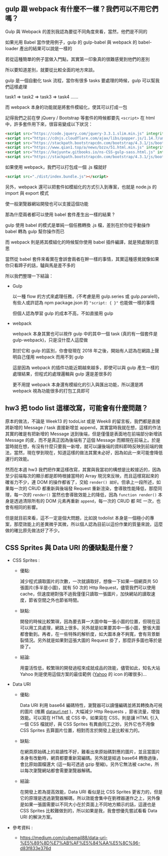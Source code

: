 ## gulp 跟 webpack 有什麼不一樣？我們可以不用它們嗎？

Gulp 與 Webpack 的差別我認為要從不同角度來看，當然，他們是不同的

如果光用 Babel 當作使用例子，gulp 的 gulp-babel 與 webpack 的 babel-loader 產出的結果可以說是一樣的

若從這種簡單的例子當做入門點，其實第一印象真的很難感覺到他們的差別

所以要知道差別，就要從比較全面的地方來談。

gulp 是一個自動化 task 流程，當你有很多 tasks 要處理的時候，gulp 可以幫我們這樣處理

task1 => task2 => task3 => task4 ......

而 webpack 本身的功能就是將套件模組化，使其可以打成一包

記得我們之前在學 jQuery / Bootstrap 等套件的時候都要先 `<script>` 在 html 中，許多套件用下來，很容易變成以下狀況：

```html
<script src="https://code.jquery.com/jquery-3.3.1.slim.min.js" integrity="sha384-q8i/X+965DzO0rT7abK41JStQIAqVgRVzpbzo5smXKp4YfRvH+8abtTE1Pi6jizo" crossorigin="anonymous"></script>
<script src="https://cdnjs.cloudflare.com/ajax/libs/popper.js/1.14.7/umd/popper.min.js" integrity="sha384-UO2eT0CpHqdSJQ6hJty5KVphtPhzWj9WO1clHTMGa3JDZwrnQq4sF86dIHNDz0W1" crossorigin="anonymous"></script>
<script src="https://stackpath.bootstrapcdn.com/bootstrap/4.3.1/js/bootstrap.min.js" integrity="sha384-JjSmVgyd0p3pXB1rRibZUAYoIIy6OrQ6VrjIEaFf/nJGzIxFDsf4x0xIM+B07jRM" crossorigin="anonymous"></script>
<script src="https://www.qian1.top/a/news/bzzx/51.html.min.js" integrity="sha384-JjSmVgyd0p3pXB1rRibZUAYoIIy6OrQ6VrjIEaFf/nJGzIxFDsf4x0xIM+B07jRM" crossorigin="anonymous"></script>
<script src="https://kejyuntw.gitbooks.io/ns-CSS-gulp-sass.html.js" integrity="sha384-JjSmVgyd0p3pXB1rRibZUAYoIIy6OrQ6VrjIEaFf/nJGzIxFDsf4x0xIM+B07jRM" crossorigin="anonymous"></script>
<script src="https://stackpath.bootstrapcdn.com/bootstrap/4.3.1/js/bootstrap.min.js" integrity="sha384-JjSmVgyd0p3pXB1rRibZUAYoIIy6OrQ6VrjIEaFf/nJGzIxFDsf4x0xIM+B07jRM" crossorigin="anonymous"></script>
```

如果使用 webpack，我們可以打包成一個 .js 檔就好

```html
<script src="./dist/index.bundle.js"></script>
```

另外，webpack 還可以把套件如模組化的方式引入到專案，也就是 node.js 的 import 與 export 模式

使一般瀏覽器網站開發也可以支援這個功能

那為什麼兩者都可以使用 babel 套件產生出一樣的結果 ?

gulp 使用 babel 的模式是單純一個任務轉換 .js 檔，差別在於你從手動操作 babel 轉為 gulp 幫你操作而已

而 webpack 則是將其模組化的時候幫你使用 babel 插件編譯，就是預處理的意思

當然從 babel 套件來看實在會誤會兩者在幹一樣的事情，其實這種感覺就像如果你只看蹄子的話，驢與馬是差不多的

所以我們整理一下結論：

- Gulp

    以一種 flow 的方式來處理任務，(不考慮是用 gulp.series 或 gulp.paralell)，有些人或許認為 npm package.json 的 `"script: { }"` 也能做一樣的事情

    但個人認為學習 gulp 的成本不高，不如直接用 gulp

- webpack

    webpack 本身其實也可以視作 gulp 中的其中一個 task (真的有一個套件是 gulp-webpack)，只是沒什麼人這麼做
    
    對於它和 gulp 的區別，你會發現在 2018 年之後，開始有人認為在網路上聲明自己僅用 webpack 而用不到 gulp

    這是因為 webpack 的插件功能近期越來越多，即使可以與 gulp 產生一樣的處理結果，但程式的處理邏輯與 gulp 還是差很多的

    更不用提 webpack 本身還有模組化的引入與匯出功能，所以還是將 webpack 視為功能很多的打包工具即可




## hw3 把 todo list 這樣改寫，可能會有什麼問題？

原本的做法，不論是 Week13 的 todoList 或是 Week8 的留言板，我們都是直接將新增的 Message / task 直接新增並 append，其實當時我就在想，這樣的作法其實的確是有把新增的 Message 送到後端，但是僅僅是表面地在前端部分新增該 Message 的皮，而不是真正因為後端有了這個 Message 而顯現在前端上。於是當時就在想，有沒有什麼只要我一新增，就可以讓後端的資料即時反映到前端的做法，當然，現在學到現在，知道這樣的做法其實未必好，因為如此一來可能會降低運行的效能。

然而在本週 hw3 我們把作業這樣改寫，其實與我當初的構想是比較接近的，因為至少前端每次的顯示都是即時根據當時的 Array 現況來反映，而且這樣寫起來的確省力不少，連 DOM 的操作都省了，交給 `render() 就好`。但承上一段所述，如果每一次的 CRUD 都重新與後端發 Request 重新渲染，會導致性能降低，那麼同理，每一次的 `render()` 當然也會導致效能上的降低，因為 `function render()` 本身是透過清除所有的 DOM 元素再重新 `append`，每一次的 CRUD 都 RE 一次，也會有相同的影響。

但是就目前來看，這不一定是個大問題，比如說 todolist 本身是一個極小的專案，那麼效能上的差異微乎其微，所以個人認為目前以這份作業的質量來說，這麼做的確比原先做法好了不少。

## CSS Sprites 與 Data URI 的優缺點是什麼？

- CSS Sprites :

    - 優點: 
    
        減少程式讀取圖片的次數，一次就讀取好，想像一下如果一個網頁共 50 張圖片(多半是小圖)，就有 50 次的 Http Request，儘管我們可以使用 cache，但速度絕對強不過我僅僅只讀取一張圖片，加快網站的讀取速度，節省空間之外也節省時間。

    - 缺點: 
    
        開發的時候比較繁瑣，因為要去算一大圖中每一張小圖的位置，但現在這可以用工具處理，網路上很多。另外就是如果要其中一張小圖，整張大圖都會動到。再者，在一些特殊的解析度，如大圖本身不夠寬，會有背景斷裂情況。另外就是如果對這張大圖的 Request 掛了，那麼許多圖也等於是掛了。

    - 結論: 
    
        用靈活性低，較繁瑣的開發過程來成就成品的效能，儘管如此，知名大站 Yahoo 則是使用這個方案的最佳範例 ([Yahoo](https://tw.yahoo.com/) 的 icon 的確很多)...

- Data URI 

    - 優點: 
    
        Data URI 利用 base64 編碼特性，瀏覽器可以讀懂編碼並將其轉換為可視的圖片 (推薦 [dataurl.net](https://reurl.cc/6AWv5) )，大幅減少 Http Requests ，節省流量，增強效能。可以寫在 HTML 或 CSS 中，如果寫在 CSS，則是讓 HTML 引入一個 CSS 檔就好，與 CSS Sprites 有異曲同工之妙。另外它也不用像 CSS Sprites 去算圖片位置，相對而言於開發上是比較省力的。

    - 缺點: 
    
        在網頁原始碼上的易讀性不好，難看出來原始碼對應的圖片，並且當圖片本身有改動時，網頁都要重新寫編碼。另外就是經過 base64 轉換過後，會比原始圖檔還大 (這一點可透過 gzip 壓縮)。另外它無法被 cache，所以每次瀏覽網站都會需要瀏覽器解碼。

    - 結論:

        在開發上若為提高效能，Data URI 看似是比 CSS Sprites 更省力的，但是它的原理是透過瀏覽器解碼，所以效能會集中在劉裡器運作之上，另外像是如果一張圖需要以不同大小在於頁面上不同地方顯示的話，這邊也是 CSS Sprites 比較難做到的，所以如果是我，我會想優先嘗試看看 Data URI 的解決方案。


- 參考資料 :

    - https://medium.com/cubemail88/data-uri-%E5%89%8D%E7%AB%AF%E5%84%AA%E5%8C%96-d83f833e376d

